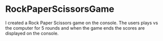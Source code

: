 # RockPaperScissorsGame
I created a Rock Paper Scissors game on the console. The users plays vs the computer for 5 rounds and when the game ends the scores are displayed on the console.